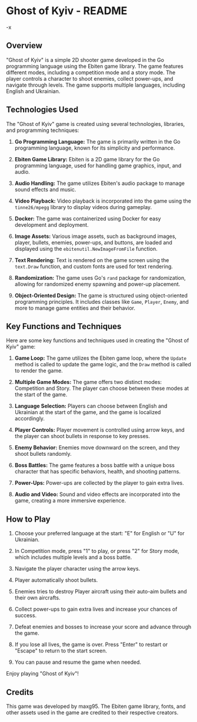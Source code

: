 # Ghost of Kyiv - README
-x
## Overview

"Ghost of Kyiv" is a simple 2D shooter game developed in the Go programming language using the Ebiten game library. The game features different modes, including a competition mode and a story mode. The player controls a character to shoot enemies, collect power-ups, and navigate through levels. The game supports multiple languages, including English and Ukrainian.


## Technologies Used

The "Ghost of Kyiv" game is created using several technologies, libraries, and programming techniques:

1. **Go Programming Language:** The game is primarily written in the Go programming language, known for its simplicity and performance.

2. **Ebiten Game Library:** Ebiten is a 2D game library for the Go programming language, used for handling game graphics, input, and audio.

3. **Audio Handling:** The game utilizes Ebiten's audio package to manage sound effects and music.

4. **Video Playback:** Video playback is incorporated into the game using the `tinne26/mpegg` library to display videos during gameplay.

5. **Docker:** The game was containerized using Docker for easy development and deployment.

6. **Image Assets:** Various image assets, such as background images, player, bullets, enemies, power-ups, and buttons, are loaded and displayed using the `ebitenutil.NewImageFromFile` function.

7. **Text Rendering:** Text is rendered on the game screen using the `text.Draw` function, and custom fonts are used for text rendering.

8. **Randomization:** The game uses Go's `rand` package for randomization, allowing for randomized enemy spawning and power-up placement.

9. **Object-Oriented Design:** The game is structured using object-oriented programming principles. It includes classes like `Game`, `Player`, `Enemy`, and more to manage game entities and their behavior.

## Key Functions and Techniques

Here are some key functions and techniques used in creating the "Ghost of Kyiv" game:

1. **Game Loop:** The game utilizes the Ebiten game loop, where the `Update` method is called to update the game logic, and the `Draw` method is called to render the game.

2. **Multiple Game Modes:** The game offers two distinct modes: Competition and Story. The player can choose between these modes at the start of the game.

3. **Language Selection:** Players can choose between English and Ukrainian at the start of the game, and the game is localized accordingly.

4. **Player Controls:** Player movement is controlled using arrow keys, and the player can shoot bullets in response to key presses.

5. **Enemy Behavior:** Enemies move downward on the screen, and they shoot bullets randomly.

6. **Boss Battles:** The game features a boss battle with a unique boss character that has specific behaviors, health, and shooting patterns.

7. **Power-Ups:** Power-ups are collected by the player to gain extra lives.

8. **Audio and Video:** Sound and video effects are incorporated into the game, creating a more immersive experience.

## How to Play

1. Choose your preferred language at the start: "E" for English or "U" for Ukrainian.

2. In Competition mode, press "1" to play, or press "2" for Story mode, which includes multiple levels and a boss battle.

3. Navigate the player character using the arrow keys.

4. Player automatically shoot bullets.

5. Enemies tries to destroy Player aircraft using their auto-aim bullets and their own aircrafts.

6. Collect power-ups to gain extra lives and increase your chances of success.

7. Defeat enemies and bosses to increase your score and advance through the game.

8. If you lose all lives, the game is over. Press "Enter" to restart or "Escape" to return to the start screen.

9. You can pause and resume the game when needed.

Enjoy playing "Ghost of Kyiv"!

## Credits

This game was developed by maxg95. The Ebiten game library, fonts, and other assets used in the game are credited to their respective creators.
